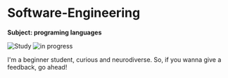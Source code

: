 # Software-Engineering
**Subject: programing languages**

![Study](https://img.freepik.com/premium-vector/software-language-programmer-avatar_24877-762.jpg?w=360) ![in progress](https://i.gifer.com/origin/82/82a1ed531e333926a8ca2a00c277e0d1.gif) 

I'm a beginner student, curious and neurodiverse. So, if you wanna give a feedback, go ahead!
